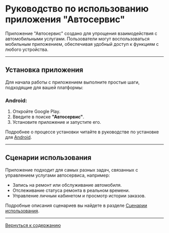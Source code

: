 # Руководство по использованию приложения "Автосервис"

Приложение "Автосервис" создано для упрощения взаимодействия с автомобильными услугами. Пользователи могут воспользоваться мобильным приложением, обеспечивая удобный доступ к функциям с любого устройства.

---

## Установка приложения

Для начала работы с приложением выполните простые шаги, подходящие для вашей платформы:

### Android:

1. Откройте Google Play.
2. Введите в поиске **"Автосервис"**.
3. Установите приложение и запустите его.

Подробнее о процессе установки читайте в руководстве по установке для [Android](installation/android.md).

---

## Сценарии использования

Приложение подходит для самых разных задач, связанных с управлением услугами автосервиса, например:

- Запись на ремонт или обслуживание автомобиля.
- Отслеживание статуса ремонта в реальном времени.
- Управление личным кабинетом и просмотр истории заказов.

Подробные описания сценариев вы найдете в разделе [Сценарии использования](scenarios/scenarios.md).

---

[Вернуться к содержанию](../README.md)
